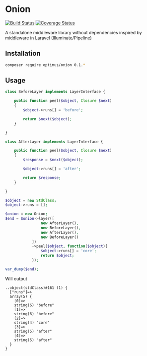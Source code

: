 # Onion

[![Build Status](https://travis-ci.org/esbenp/onion.svg)](https://travis-ci.org/esbenp/onion) [![Coverage Status](https://coveralls.io/repos/esbenp/onion/badge.svg?branch=master&service=github)](https://coveralls.io/github/esbenp/onion?branch=master)

A standalone middleware library without dependencies inspired by middleware in Laravel (Illuminate/Pipeline)

## Installation

```bash
composer require optimus/onion 0.1.*
```

## Usage

```php
class BeforeLayer implements LayerInterface {

    public function peel($object, Closure $next)
    {
        $object->runs[] = 'before';

        return $next($object);
    }

}

class AfterLayer implements LayerInterface {

    public function peel($object, Closure $next)
    {
        $response = $next($object);

        $object->runs[] = 'after';

        return $response;
    }

}

$object = new StdClass;
$object->runs = [];

$onion = new Onion;
$end = $onion->layer([
                new AfterLayer(),
                new BeforeLayer(),
                new AfterLayer(),
                new BeforeLayer()
            ])
            ->peel($object, function($object){
                $object->runs[] = 'core';
                return $object;
            });

var_dump($end);
```

Will output

```
..object(stdClass)#161 (1) {
  ["runs"]=>
  array(5) {
    [0]=>
    string(6) "before"
    [1]=>
    string(6) "before"
    [2]=>
    string(4) "core"
    [3]=>
    string(5) "after"
    [4]=>
    string(5) "after"
  }
}
```
